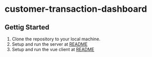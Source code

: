 # customer-transaction-dashboard
 
## Gettig Started

1. Clone the repository to your local machine.
2. Setup and run the server at [README](https://github.com/angjelonuho/customer-transaction-dashboard/blob/main/server/README.md) 
3. Setup and run the vue client at [README](https://github.com/angjelonuho/customer-transaction-dashboard/blob/main/client/README.md)

 

